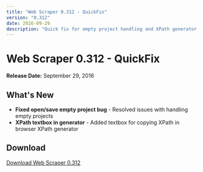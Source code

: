 ```yaml
---
title: "Web Scraper 0.312 - QuickFix"
version: "0.312"
date: 2016-09-29
description: "Quick fix for empty project handling and XPath generator improvements"
---
```


# Web Scraper 0.312 - QuickFix

**Release Date:** September 29, 2016

## What's New

- **Fixed open/save empty project bug** - Resolved issues with handling empty projects
- **XPath textbox in generator** - Added textbox for copying XPath in browser XPath generator

## Download

[Download Web Scraper 0.312](https://example.com/download)

